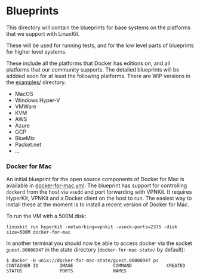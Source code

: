 # Blueprints

This directory will contain the blueprints for base systems on the platforms that we support with LinuxKit.

These will be used for running tests, and for the low level parts of blueprints for higher level systems.

These include all the platforms that Docker has editions on, and all platforms that our community supports.
The detailed blueprints will be addded soon for at least the following platforms. There are WIP versions in
the [examples/](../examples/) directory.

- MacOS
- Windows Hyper-V
- VMWare
- KVM
- AWS
- Azure
- GCP
- BlueMix
- Packet.net
- ...

### Docker for Mac

An initial blueprint for the open source components of Docker for Mac is available in [docker-for-mac.yml](docker-for-mac.yml). The blueprint has support for controlling `dockerd` from the host via `vsudd` and port forwarding with VPNKit. It requires HyperKit, VPNKit and a Docker client on the host to run. The easiest way to install these at the moment is to install a recent version of Docker for Mac.

To run the VM with a 500M disk:

```
linuxkit run hyperkit -networking=vpnkit -vsock-ports=2375 -disk size=500M docker-for-mac
```

In another terminal you should now be able to access docker via the socket `guest.00000947` in the state directory (`docker-for-mac-state/` by default):

```
$ docker -H unix://docker-for-mac-state/guest.00000947 ps
CONTAINER ID        IMAGE               COMMAND             CREATED             STATUS              PORTS               NAMES
```

